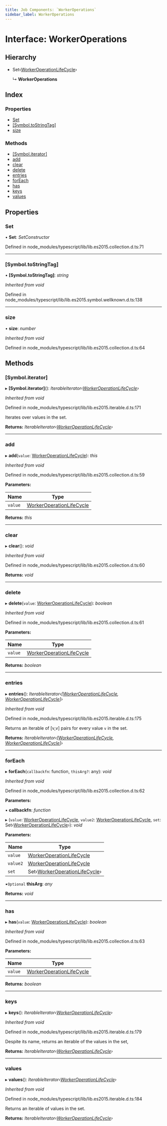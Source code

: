 ```yaml
---
title: Job Components: `WorkerOperations`
sidebar_label: WorkerOperations
---
```


# Interface: WorkerOperations

## Hierarchy

* Set‹[WorkerOperationLifeCycle](workeroperationlifecycle.md)›

  ↳ **WorkerOperations**

## Index

### Properties

* [Set](workeroperations.md#set)
* [[Symbol.toStringTag]](workeroperations.md#[symbol.tostringtag])
* [size](workeroperations.md#size)

### Methods

* [[Symbol.iterator]](workeroperations.md#[symbol.iterator])
* [add](workeroperations.md#add)
* [clear](workeroperations.md#clear)
* [delete](workeroperations.md#delete)
* [entries](workeroperations.md#entries)
* [forEach](workeroperations.md#foreach)
* [has](workeroperations.md#has)
* [keys](workeroperations.md#keys)
* [values](workeroperations.md#values)

## Properties

###  Set

• **Set**: *SetConstructor*

Defined in node_modules/typescript/lib/lib.es2015.collection.d.ts:71

___

###  [Symbol.toStringTag]

• **[Symbol.toStringTag]**: *string*

*Inherited from void*

Defined in node_modules/typescript/lib/lib.es2015.symbol.wellknown.d.ts:138

___

###  size

• **size**: *number*

*Inherited from void*

Defined in node_modules/typescript/lib/lib.es2015.collection.d.ts:64

## Methods

###  [Symbol.iterator]

▸ **[Symbol.iterator]**(): *IterableIterator‹[WorkerOperationLifeCycle](workeroperationlifecycle.md)›*

*Inherited from void*

Defined in node_modules/typescript/lib/lib.es2015.iterable.d.ts:171

Iterates over values in the set.

**Returns:** *IterableIterator‹[WorkerOperationLifeCycle](workeroperationlifecycle.md)›*

___

###  add

▸ **add**(`value`: [WorkerOperationLifeCycle](workeroperationlifecycle.md)): *this*

*Inherited from void*

Defined in node_modules/typescript/lib/lib.es2015.collection.d.ts:59

**Parameters:**

Name | Type |
------ | ------ |
`value` | [WorkerOperationLifeCycle](workeroperationlifecycle.md) |

**Returns:** *this*

___

###  clear

▸ **clear**(): *void*

*Inherited from void*

Defined in node_modules/typescript/lib/lib.es2015.collection.d.ts:60

**Returns:** *void*

___

###  delete

▸ **delete**(`value`: [WorkerOperationLifeCycle](workeroperationlifecycle.md)): *boolean*

*Inherited from void*

Defined in node_modules/typescript/lib/lib.es2015.collection.d.ts:61

**Parameters:**

Name | Type |
------ | ------ |
`value` | [WorkerOperationLifeCycle](workeroperationlifecycle.md) |

**Returns:** *boolean*

___

###  entries

▸ **entries**(): *IterableIterator‹[[WorkerOperationLifeCycle](workeroperationlifecycle.md), [WorkerOperationLifeCycle](workeroperationlifecycle.md)]›*

*Inherited from void*

Defined in node_modules/typescript/lib/lib.es2015.iterable.d.ts:175

Returns an iterable of [v,v] pairs for every value `v` in the set.

**Returns:** *IterableIterator‹[[WorkerOperationLifeCycle](workeroperationlifecycle.md), [WorkerOperationLifeCycle](workeroperationlifecycle.md)]›*

___

###  forEach

▸ **forEach**(`callbackfn`: function, `thisArg?`: any): *void*

*Inherited from void*

Defined in node_modules/typescript/lib/lib.es2015.collection.d.ts:62

**Parameters:**

▪ **callbackfn**: *function*

▸ (`value`: [WorkerOperationLifeCycle](workeroperationlifecycle.md), `value2`: [WorkerOperationLifeCycle](workeroperationlifecycle.md), `set`: Set‹[WorkerOperationLifeCycle](workeroperationlifecycle.md)›): *void*

**Parameters:**

Name | Type |
------ | ------ |
`value` | [WorkerOperationLifeCycle](workeroperationlifecycle.md) |
`value2` | [WorkerOperationLifeCycle](workeroperationlifecycle.md) |
`set` | Set‹[WorkerOperationLifeCycle](workeroperationlifecycle.md)› |

▪`Optional`  **thisArg**: *any*

**Returns:** *void*

___

###  has

▸ **has**(`value`: [WorkerOperationLifeCycle](workeroperationlifecycle.md)): *boolean*

*Inherited from void*

Defined in node_modules/typescript/lib/lib.es2015.collection.d.ts:63

**Parameters:**

Name | Type |
------ | ------ |
`value` | [WorkerOperationLifeCycle](workeroperationlifecycle.md) |

**Returns:** *boolean*

___

###  keys

▸ **keys**(): *IterableIterator‹[WorkerOperationLifeCycle](workeroperationlifecycle.md)›*

*Inherited from void*

Defined in node_modules/typescript/lib/lib.es2015.iterable.d.ts:179

Despite its name, returns an iterable of the values in the set,

**Returns:** *IterableIterator‹[WorkerOperationLifeCycle](workeroperationlifecycle.md)›*

___

###  values

▸ **values**(): *IterableIterator‹[WorkerOperationLifeCycle](workeroperationlifecycle.md)›*

*Inherited from void*

Defined in node_modules/typescript/lib/lib.es2015.iterable.d.ts:184

Returns an iterable of values in the set.

**Returns:** *IterableIterator‹[WorkerOperationLifeCycle](workeroperationlifecycle.md)›*
